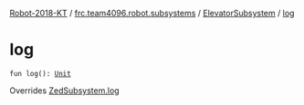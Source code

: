 [Robot-2018-KT](../../index.md) / [frc.team4096.robot.subsystems](../index.md) / [ElevatorSubsystem](index.md) / [log](./log.md)

# log

`fun log(): `[`Unit`](https://kotlinlang.org/api/latest/jvm/stdlib/kotlin/-unit/index.html)

Overrides [ZedSubsystem.log](../../frc.team4096.engine.wpi/-zed-subsystem/log.md)

